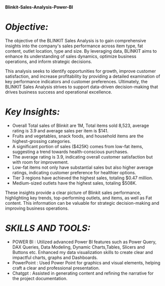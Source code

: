 **Blinkit-Sales-Analysis-Power-BI**
# *Objective:*
The objective of the BLINKIT Sales Analysis is to gain comprehensive insights into the company's sales performance across item type, fat content, outlet location, type and size. By leveraging data, BLINKIT aims to enhance its understanding of sales dynamics, optimize business operations, and inform strategic decisions.

This analysis seeks to identify opportunities for growth, improve customer satisfaction, and increase profitability by providing a detailed examination of key performance indicators and customer preferences. Ultimately, the BLINKIT Sales Analysis strives to support data-driven decision-making that drives business success and operational excellence.

# *Key Insights:*
- Overall Total sales of Blinkit are 1M, Total items sold 8,523, average rating is 3.9 and average sales per item is $141.
- Fruits and vegetables, snack foods, and household items are the highest-grossing categories.
- A significant portion of sales ($425K) comes from low-fat items, suggesting a trend towards health-conscious purchases.
- The average rating is 3.9, indicating overall customer satisfaction but with room for improvement.
- Low-fat items not only have substantial sales but also higher average ratings, indicating customer preference for healthier options.
- Tier 3 regions have achieved the highest sales, totaling $0.47 million.
- Medium-sized outlets have the highest sales, totaling $508K.

These insights provide a clear picture of Blinkit sales performance, highlighting key trends, top-performing outlets, and items, as well as Fat content. This information can be valuable for strategic decision-making and improving business operations.

# *SKILLS AND TOOLS:*
- POWER BI : Utilized advanced Power BI features such as Power Query, DAX Queries, Data Modeling, Dynamic Charts,Tables, Slicers and Buttons etc. Enhanced my data visualization skills to create clear and impactful charts, graphs and Dashboards.
- PowerPoint : Used Power Point for graphics and visual elements, helping craft a clear and professional presentation.
- Chatgpt : Assisted in generating content and refining the narrative for the project documentation.


